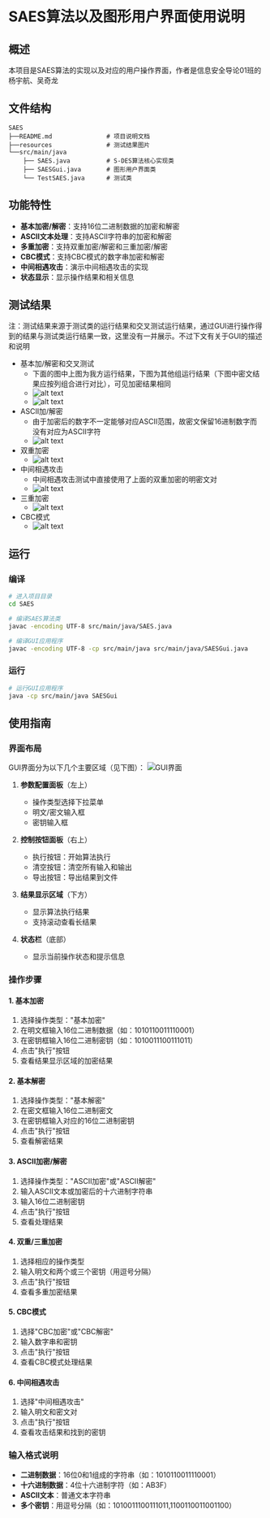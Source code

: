 # SAES算法以及图形用户界面使用说明

## 概述
本项目是SAES算法的实现以及对应的用户操作界面，作者是信息安全导论01班的杨宇航、吴奇龙

## 文件结构
```
SAES
├──README.md               # 项目说明文档
├──resources               # 测试结果图片
└──src/main/java
    ├── SAES.java          # S-DES算法核心实现类
    ├── SAESGui.java       # 图形用户界面类
    └── TestSAES.java      # 测试类 
```

## 功能特性
- **基本加密/解密**：支持16位二进制数据的加密和解密
- **ASCII文本处理**：支持ASCII字符串的加密和解密
- **多重加密**：支持双重加密/解密和三重加密/解密
- **CBC模式**：支持CBC模式的数字串加密和解密
- **中间相遇攻击**：演示中间相遇攻击的实现
- **状态显示**：显示操作结果和相关信息

## 测试结果
注：测试结果来源于测试类的运行结果和交叉测试运行结果，通过GUI进行操作得到的结果与测试类运行结果一致，这里没有一并展示。不过下文有关于GUI的描述和说明
- 基本加/解密和交叉测试
  - 下面的图中上图为我方运行结果，下图为其他组运行结果（下图中密文结果应按列组合进行对比），可见加密结果相同
  - ![alt text](./resources/基本测试.png)
  - ![alt text](./resources/交叉测试结果.png)
- ASCII加/解密
  - 由于加密后的数字不一定能够对应ASCII范围，故密文保留16进制数字而没有对应为ASCII字符
  - ![alt text](./resources/ASCII加密.png)
- 双重加密
  - ![alt text](./resources/双重加密.png)
- 中间相遇攻击
  - 中间相遇攻击测试中直接使用了上面的双重加密的明密文对
  - ![alt text](./resources/中间相遇攻击.png)
- 三重加密
  - ![alt text](./resources/三重加密.png)
- CBC模式
  - ![alt text](./resources/CBC模式加密.png)



## 运行
### 编译
```bash
# 进入项目目录
cd SAES

# 编译SAES算法类
javac -encoding UTF-8 src/main/java/SAES.java

# 编译GUI应用程序
javac -encoding UTF-8 -cp src/main/java src/main/java/SAESGui.java
```

### 运行
```bash
# 运行GUI应用程序
java -cp src/main/java SAESGui
```

## 使用指南

### 界面布局
GUI界面分为以下几个主要区域（见下图）：
![GUI界面](./resources/GUI界面.png)

1. **参数配置面板**（左上）
   - 操作类型选择下拉菜单
   - 明文/密文输入框
   - 密钥输入框

2. **控制按钮面板**（右上）
   - 执行按钮：开始算法执行
   - 清空按钮：清空所有输入和输出
   - 导出按钮：导出结果到文件

3. **结果显示区域**（下方）
   - 显示算法执行结果
   - 支持滚动查看长结果

4. **状态栏**（底部）
   - 显示当前操作状态和提示信息

### 操作步骤

#### 1. 基本加密
1. 选择操作类型："基本加密"
2. 在明文框输入16位二进制数据（如：1010110011110001）
3. 在密钥框输入16位二进制密钥（如：1010011100111011）
4. 点击"执行"按钮
5. 查看结果显示区域的加密结果

#### 2. 基本解密
1. 选择操作类型："基本解密"
2. 在密文框输入16位二进制密文
3. 在密钥框输入对应的16位二进制密钥
4. 点击"执行"按钮
5. 查看解密结果

#### 3. ASCII加密/解密
1. 选择操作类型："ASCII加密"或"ASCII解密"
2. 输入ASCII文本或加密后的十六进制字符串
3. 输入16位二进制密钥
4. 点击"执行"按钮
5. 查看处理结果

#### 4. 双重/三重加密
1. 选择相应的操作类型
2. 输入明文和两个或三个密钥（用逗号分隔）
3. 点击"执行"按钮
4. 查看多重加密结果

#### 5. CBC模式
1. 选择"CBC加密"或"CBC解密"
2. 输入数字串和密钥
3. 点击"执行"按钮
4. 查看CBC模式处理结果

#### 6. 中间相遇攻击
1. 选择"中间相遇攻击"
2. 输入明文和密文对
3. 点击"执行"按钮
4. 查看攻击结果和找到的密钥

### 输入格式说明
- **二进制数据**：16位0和1组成的字符串（如：1010110011110001）
- **十六进制数据**：4位十六进制字符（如：AB3F）
- **ASCII文本**：普通文本字符串
- **多个密钥**：用逗号分隔（如：1010011100111011,1100110011001100）
